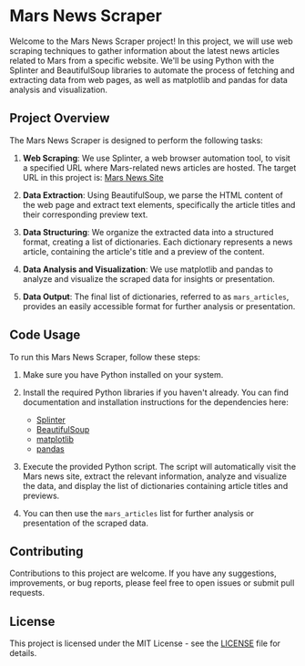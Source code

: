 # Mars News Scraper

Welcome to the Mars News Scraper project! In this project, we will use web scraping techniques to gather information about the latest news articles related to Mars from a specific website. We'll be using Python with the Splinter and BeautifulSoup libraries to automate the process of fetching and extracting data from web pages, as well as matplotlib and pandas for data analysis and visualization.

## Project Overview

The Mars News Scraper is designed to perform the following tasks:

1. **Web Scraping**: We use Splinter, a web browser automation tool, to visit a specified URL where Mars-related news articles are hosted. The target URL in this project is: [Mars News Site](https://static.bc-edx.com/data/web/mars_news/index.html)

2. **Data Extraction**: Using BeautifulSoup, we parse the HTML content of the web page and extract text elements, specifically the article titles and their corresponding preview text.

3. **Data Structuring**: We organize the extracted data into a structured format, creating a list of dictionaries. Each dictionary represents a news article, containing the article's title and a preview of the content.

4. **Data Analysis and Visualization**: We use matplotlib and pandas to analyze and visualize the scraped data for insights or presentation.

5. **Data Output**: The final list of dictionaries, referred to as `mars_articles`, provides an easily accessible format for further analysis or presentation.

## Code Usage

To run this Mars News Scraper, follow these steps:

1. Make sure you have Python installed on your system.

2. Install the required Python libraries if you haven't already. You can find documentation and installation instructions for the dependencies here:
   - [Splinter](https://splinter.readthedocs.io/en/latest/)
   - [BeautifulSoup](https://www.crummy.com/software/BeautifulSoup/bs4/doc/)
   - [matplotlib](https://matplotlib.org/stable/users/installing.html)
   - [pandas](https://pandas.pydata.org/pandas-docs/stable/getting_started/install.html)

3. Execute the provided Python script. The script will automatically visit the Mars news site, extract the relevant information, analyze and visualize the data, and display the list of dictionaries containing article titles and previews.

4. You can then use the `mars_articles` list for further analysis or presentation of the scraped data.

## Contributing

Contributions to this project are welcome. If you have any suggestions, improvements, or bug reports, please feel free to open issues or submit pull requests.

## License

This project is licensed under the MIT License - see the [LICENSE](LICENSE) file for details.
